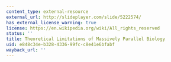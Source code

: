 ```yaml
---
content_type: external-resource
external_url: http://slideplayer.com/slide/5222574/
has_external_license_warning: true
license: https://en.wikipedia.org/wiki/All_rights_reserved
status: ''
title: Theoretical Limitations of Massively Parallel Biology
uid: e848c34e-b328-4336-99fc-c8e41e6bfabf
wayback_url: ''
---
```

